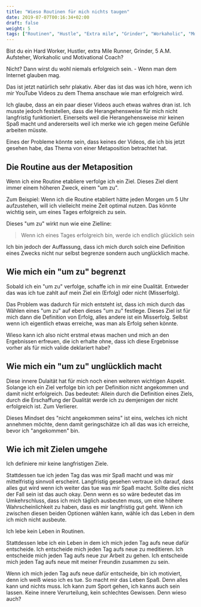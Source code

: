 ```yaml
---
title: "Wieso Routinen für mich nichts taugen"
date: 2019-07-07T00:16:34+02:00
draft: false
weight: 5
tags: ["Routinen", "Hustle", "Extra mile", "Grinder", "Workaholic", "Motivational Coach", "Erfolg", "Ziele", "Spaß", "Metaposition", "Ziellinie", "Dualität", "Misserfolg", "Um zu", "Nicht angekommen sein", "Leben im jetzt", "Achtsamkeit"]
---
```


Bist du ein Hard Worker, Hustler, extra Mile Runner, Grinder, 5 A.M. Aufsteher, Workaholic und Motivational Coach?

Nicht? Dann wirst du wohl niemals erfolgreich sein. - Wenn man dem Internet glauben mag.

Das ist jetzt natürlich sehr plakativ. Aber das ist das was ich höre, wenn ich mir YouTube Videos zu dem Thema anschaue wie man erfolgreich wird.

Ich glaube, dass an ein paar dieser Videos auch etwas wahres dran ist. Ich musste jedoch feststellen, dass die Heran&shy;gehensweise für mich nicht langfristig funktioniert. Einerseits weil die Herangehensweise mir keinen Spaß macht und andererseits weil ich merke wie ich gegen meine Gefühle arbeiten müsste.

Eines der Probleme könnte sein, dass keines der Videos, die ich bis jetzt gesehen habe, das Thema von einer Metaposition betrachtet hat.

## Die Routine aus der Metaposition
Wenn ich eine Routine etabliere verfolge ich ein Ziel. Dieses Ziel dient immer einem höheren Zweck, einem "um zu". 

Zum Beispiel: Wenn ich die Routine etabliert hätte jeden Morgen um 5 Uhr aufzustehen, will ich vielleicht meine Zeit optimal nutzen. Das könnte wichtig sein, um eines Tages erfolgreich zu sein.

Dieses "um zu" wirkt nun wie eine Zielline:

> Wenn ich eines Tages erfolgreich bin, werde ich endlich glücklich sein

Ich bin jedoch der Auffassung, dass ich mich durch solch eine Definition eines Zwecks nicht nur selbst begrenze sondern auch unglücklich mache. 

## Wie mich ein "um zu" begrenzt
Sobald ich ein "um zu" verfolge, schaffe ich in mir eine Dualität. Entweder das was ich tue zahlt auf mein Ziel ein (Erfolg) oder nicht (Misserfolg).

Das Problem was dadurch für mich entsteht ist, dass ich mich durch das Wählen eines "um zu" auf eben dieses "um zu" festlege. Dieses Ziel ist für mich dann die Definition von Erfolg, alles andere ist ein Misserfolg. Selbst wenn ich eigentlich etwas erreiche, was man als Erfolg sehen könnte.

Wieso kann ich also nicht erstmal etwas machen und mich an den Ergebnissen erfreuen, die ich erhalte ohne, dass ich diese Ergebnisse vorher als für mich valide deklariert habe?

## Wie mich ein "um zu" unglücklich macht
Diese innere Dulaität hat für mich noch einen weiteren wichtigen Aspekt. Solange ich ein Ziel verfolge bin ich per Definition nicht angekommen und damit nicht erfolgreich. Das bedeutet: Allein durch die Definition eines Ziels, durch die Erschaffung der Dualität werde ich zu demjenigen der nicht erfolgreich ist. Zum Verlierer.

Dieses Mindset des "nicht angekommen seins" ist eins, welches ich nicht annehmen möchte, denn damit geringschätze ich all das was ich erreiche, bevor ich "angekommen" bin. 

## Wie ich mit Zielen umgehe
Ich definiere mir keine langfristigen Ziele.

Stattdessen tue ich jeden Tag das was mir Spaß macht und was mir mittelfristig sinnvoll erscheint. Langfristig gesehen vertraue ich darauf, dass alles gut wird wenn ich weiter das tue was mir Spaß macht. Sollte dies nicht der Fall sein ist das auch okay. Denn wenn es so wäre bedeutet das im Umkehrschluss, dass ich mich täglich ausbeuten muss, um eine höhere Wahrscheinlichkeit zu haben, dass es mir langfristig gut geht. Wenn ich zwischen diesen beiden Optionen wählen kann, wähle ich das Leben in dem ich mich nicht ausbeute.

Ich lebe kein Leben in Routinen.

Stattdessen lebe ich ein Leben in dem ich mich jeden Tag aufs neue dafür entscheide. Ich entscheide mich jeden Tag aufs neue zu meditieren. Ich entscheide mich jeden Tag aufs neue zur Arbeit zu gehen. Ich entscheide mich jeden Tag aufs neue mit meiner Freundin zusammen zu sein.

Wenn ich mich jeden Tag aufs neue dafür entscheide, bin ich motiviert, denn ich weiß wieso ich es tue. So macht mir das Leben  Spaß. Denn alles kann und nichts muss. Ich kann zum Sport gehen, ich kanns auch sein lassen. Keine innere Verurteilung, kein schlechtes Gewissen. Denn wieso auch?
